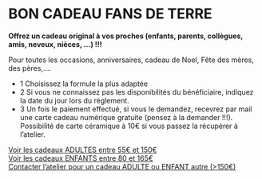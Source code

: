 # BON CADEAU FANS DE TERRE  

**Offrez un cadeau original à vos proches (enfants, parents, collègues, amis, neveux, nièces, …) !!!**  

Pour toutes les occasions, anniversaires, cadeau de Noel, Fête des mères, des pères,….  

- 1	Choisissez la formule la plus adaptée  
- 2	Si vous ne connaissez pas les disponibilités du bénéficiaire, indiquez la date du jour lors du règlement.  
- 3	Un fois le paiement effectué, si vous le demandez, recevrez par mail une carte cadeau numérique gratuite (pensez à la demander !!!).   
      Possibilité de carte céramique à 10€ si vous passez la récupérer à l’atelier.  
      
[Voir les cadeaux ADULTES entre 55€ et 150€](stages_adultes)  
[Voir les cadeaux ENFANTS entre 80 et 165€](stages_enfants)  
[Contacter l’atelier pour un cadeau ADULTE ou ENFANT autre (>150€)](https://docs.google.com/forms/d/e/1FAIpQLScDnAGxa7UlusJ0sVcahW_FnYDXCc4BQsAE5W8vGXzb9_z4pg/viewform?entry.1318731939&entry.625861564&entry.1682638982&entry.1661862399&entry.635975601)

